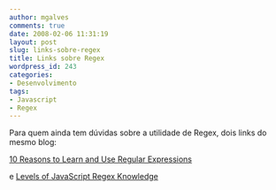 ```yaml
---
author: mgalves
comments: true
date: 2008-02-06 11:31:19
layout: post
slug: links-sobre-regex
title: Links sobre Regex
wordpress_id: 243
categories:
- Desenvolvimento
tags:
- Javascript
- Regex
---
```


Para quem ainda tem dúvidas sobre a utilidade de Regex, dois links do mesmo blog:

[10 Reasons to Learn and Use Regular Expressions](http://blog.stevenlevithan.com/archives/10-reasons-to-learn-and-use-regular-expressions)

e
[Levels of JavaScript Regex Knowledge](http://blog.stevenlevithan.com/archives/levels-of-javascript-regex-knowledge)
